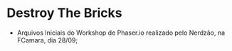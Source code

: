 # Destroy The Bricks

- Arquivos Iniciais do Workshop de Phaser.io realizado pelo Nerdzão, na FCamara, dia 28/09;
